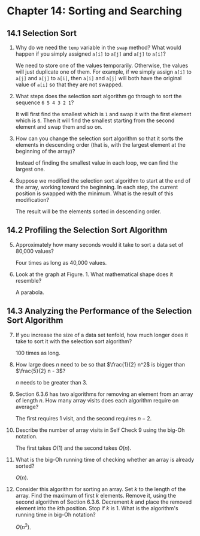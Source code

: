 # Chapter 14: Sorting and Searching

## 14.1 Selection Sort

1. Why do we need the `temp` variable in the `swap` method? What would happen if you simply assigned `a[i]` to `a[j]` and `a[j]` to `a[i]`?

   We need to store one of the values temporarily. Otherwise, the values will just duplicate one of them. For example, if we simply assign `a[i]` to `a[j]` and `a[j]` to `a[i]`, then `a[i]` and `a[j]` will both have the original value of `a[i]` so that they are not swapped.

2. What steps does the selection sort algorithm go through to sort the sequence `6 5 4 3 2 1`?

   It will first find the smallest which is `1` and swap it with the first element which is `6`. Then it will find the smallest starting from the second element and swap them and so on.

3. How can you change the selection sort algorithm so that it sorts the elements in descending order (that is, with the largest element at the beginning of the array)?

   Instead of finding the smallest value in each loop, we can find the largest one.

4. Suppose we modified the selection sort algorithm to start at the end of the array, working toward the beginning. In each step, the current position is swapped with the minimum. What is the result of this modification?

   The result will be the elements sorted in descending order.

## 14.2 Profiling the Selection Sort Algorithm

5. Approximately how many seconds would it take to sort a data set of 80,000 values?

   Four times as long as 40,000 values.

6. Look at the graph at Figure. 1. What mathematical shape does it resemble?

   A parabola.

## 14.3 Analyzing the Performance of the Selection Sort Algorithm

7. If you increase the size of a data set tenfold, how much longer does it take to sort it with the selection sort algorithm?

   100 times as long.

8. How large does $n$ need to be so that $\frac{1}{2} n^2$ is bigger than $\frac{5}{2} n - 3$?

   $n$ needs to be greater than 3.

9. Section 6.3.6 has two algorithms for removing an element from an array of length $n$. How many array visits does each algorithm require on average?

   The first requires $1$ visit, and the second requires $n - 2$.

10. Describe the number of array visits in Self Check 9 using the big-Oh notation.

    The first takes $O(1)$ and the second takes $O(n)$.

11. What is the big-Oh running time of checking whether an array is already sorted?

    $O(n)$.

12. Consider this algorithm for sorting an array. Set $k$ to the length of the array. Find the maximum of first $k$ elements. Remove it, using the second algorithm of Section 6.3.6. Decrement $k$ and place the removed element into the $k$th position. Stop if $k$ is 1. What is the algorithm's running time in big-Oh notation?

    $O(n^2)$.